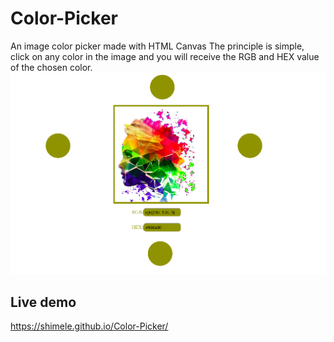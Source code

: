 # Color-Picker
An image color picker made with HTML Canvas
The principle is simple, click on any color in the image and you will receive the RGB and HEX value of the chosen color.
![alt text](https://github.com/Shimele/Color-Picker/blob/master/color-picker.png)

## Live demo

https://shimele.github.io/Color-Picker/
